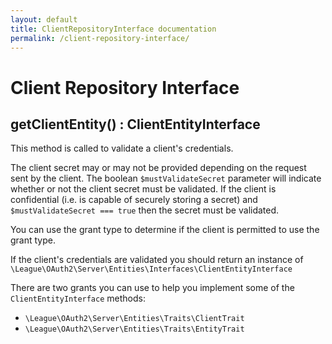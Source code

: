 ```yaml
---
layout: default
title: ClientRepositoryInterface documentation
permalink: /client-repository-interface/
---
```


# Client Repository Interface

## getClientEntity() : ClientEntityInterface

This method is called to validate a client's credentials.

The client secret may or may not be provided depending on the request sent by the client. The boolean `$mustValidateSecret` parameter will indicate whether or not the client secret must be validated. If the client is confidential (i.e. is capable of securely storing a secret) and `$mustValidateSecret === true` then the secret must be validated.

You can use the grant type to determine if the client is permitted to use the grant type.

If the client's credentials are validated you should return an instance of `\League\OAuth2\Server\Entities\Interfaces\ClientEntityInterface`

There are two grants you can use to help you implement some of the `ClientEntityInterface` methods:

* `\League\OAuth2\Server\Entities\Traits\ClientTrait`
* `\League\OAuth2\Server\Entities\Traits\EntityTrait`